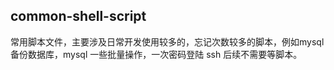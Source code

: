 ## common-shell-script
常用脚本文件，主要涉及日常开发使用较多的，忘记次数较多的脚本，例如mysql备份数据库，mysql 一些批量操作，一次密码登陆 ssh 后续不需要等脚本。 
